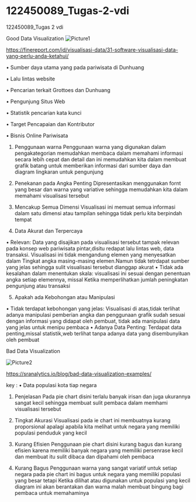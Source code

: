 # 122450089_Tugas-2-vdi
122450089_Tugas 2 vdi


Good Data Visualization
![Picture1](https://github.com/user-attachments/assets/d12fb0df-6012-4e25-8968-295cc1b75371)

https://finereport.com/id/visualisasi-data/31-software-visualisasi-data-yang-perlu-anda-ketahui/

•	Sumber daya utama yang pada pariwisata di  Dunhuang

•	Lalu lintas website

•	Pencarian terkait Grottoes dan Dunhuang

•	Pengunjung Situs Web

•	Statistik pencarian kata kunci

•	Target Pencapaian dan Kontributor

•	Bisnis Online Pariwisata

1.	Penggunaan warna
Penggunaan warna yang digunakan dalam pengakategorian memudahkan membaca dalam memahami informasi secara lebih cepat dan detail dan ini memudahkan kita dalam membuat grafik batang untuk memberikan informasi dari sumber daya dan diagram lingkaran untuk pengunjung

3.	Penekanan pada Angka Penting
Dipresentasikan menggunakan fornt yang besar dan warna yang variative sehingga memudahkan kita dalam memahami visualisasi tersebut

5.	Mencakup Semua Dimensi
Visualisasi ini memuat semua informasi dalam satu dimensi atau tampilan sehingga tidak perlu kita berpindah tempat

6.	Data Akurat dan Terpercaya
   
•	Relevan: Data yang disajikan pada visualisasi tersebut tampak relevan pada  konsep web pariwisata pintar,disitu redapat lalu lintas web, data transaksi. Visualisasi ini tidak mengandung elemen yang menyesatkan dalam Tingkat angka masing-masing elemen.Namun tidak tetrdapat sumber yang jelas sehingga sulit visualisasi tersebut dianggap akurat
•	Tidak ada kesalahan dalam menentukan skala: visualisasi ini sesuai dengan penentuan angka setiap elemennya, missal Ketika memperlihatkan jumlah peningkatan pengunjung atau transaksi

5.	Apakah ada Kebohongan atau Manipulasi
   
•	Tidak terdapat kebohongan yang jelas:  Visualisasi di atas,tidak terlihat adanya manipulasi pemberian angka dan penggunaan grafik sudah sesuai dengan informasi yang didapat oleh pembuat, tidak ada manipulasi data yang jelas untuk menipu pembaca
•	Adanya Data Penting: Terdapat data penting,missal statistik,web terlihat tanpa adanya data yang disembunyikan oleh pembuat 




Bad Data Visualization

![Picture2](https://github.com/user-attachments/assets/28fb3f67-eea6-4601-82df-7de2a8b0c2f2)

https://sranalytics.io/blog/bad-data-visualization-examples/

key : 
•	Data populasi kota tiap negara

1.	Penjelasan
Pada pie chart disini terlalu banyak irisan dan juga ukurannya sangat kecil sehingga membuat sulit pembaca dalam memhami visualisasi tersebut

3.	Tingkat Akurasi
Visualisasi pada ie chart ini membuatnya kurang proporsional apalagi apabila kita melihat untuk negara yang memiliki populasi penduduk yang kecil

4.	Kurang Efisien
Penggunaan pie chart disini kurang bagus dan kurang efisien karena memiliki banyak negara yang memiliki persenrase kecil dan membuat itu sulit dibaca dan dipahami oleh pembaca

5.	Kurang Bagus
Penggunaan warna yang sangat variatif untuk setiap negara pada pie chart ini bagus untuk negara yang memiliki populasi yang besar tetapi Ketika dilihat atau digunakan untuk populasi yang kecil diagram ini akan berantakan dan warna malah membuat bingung bagi pembaca untuk memahaminya



